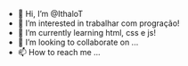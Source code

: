 - 👋 Hi, I’m @IthaloT
- 👀 I’m interested in  trabalhar com progração!
- 🌱 I’m currently learning  html, css e js!
- 💞️ I’m looking to collaborate on ...
- 📫 How to reach me ...

<!---
IthaloT/IthaloT is a ✨ special ✨ repository because its `README.md` (this file) appears on your GitHub profile.
You can click the Preview link to take a look at your changes.
--->
